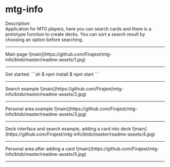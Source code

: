 # mtg-info

Description: <br>
Application for MTG players, here you can search cards and there is a prototype function to create decks.
You can sort a search result by choosing an option before searching.
<hr>
Main page
![main](https://github.com/Firajest/mtg-info/blob/master/readme-assets/1.jpg)
<hr>
Get started:
```sh
$ npm install 
$ npm start 
```
<hr>
Search example
![main](https://github.com/Firajest/mtg-info/blob/master/readme-assets/2.jpg)
<hr>
Personal area example
![main](https://github.com/Firajest/mtg-info/blob/master/readme-assets/3.jpg)
<hr>
Deck interface and search example, adding a card into deck
![main](https://github.com/Firajest/mtg-info/blob/master/readme-assets/4.jpg)
<hr>
Personal area after adding a card
![main](https://github.com/Firajest/mtg-info/blob/master/readme-assets/5.jpg)
<hr>
